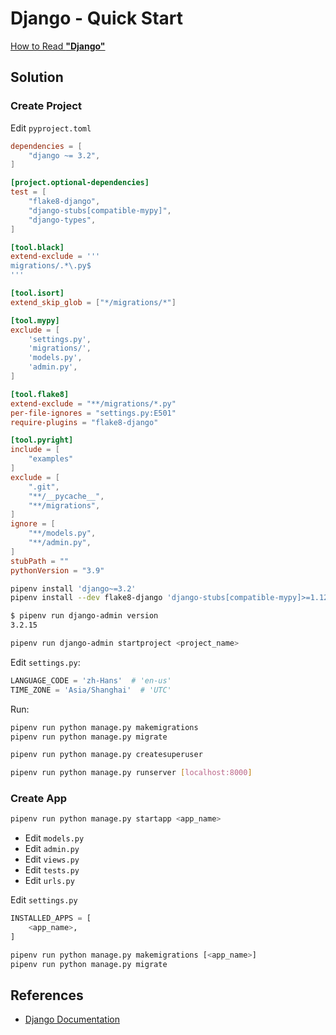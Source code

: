 # Django - Quick Start

[How to Read **"Django"**](https://leven-cn.github.io/python-cookbook/audios/django_pronunciation.mp3)

## Solution

### Create Project

Edit `pyproject.toml`

```toml
dependencies = [
    "django ~= 3.2",
]

[project.optional-dependencies]
test = [
    "flake8-django",
    "django-stubs[compatible-mypy]",
    "django-types",
]

[tool.black]
extend-exclude = '''
migrations/.*\.py$
'''

[tool.isort]
extend_skip_glob = ["*/migrations/*"]

[tool.mypy]
exclude = [
    'settings.py',
    'migrations/',
    'models.py',
    'admin.py',
]

[tool.flake8]
extend-exclude = "**/migrations/*.py"
per-file-ignores = "settings.py:E501"
require-plugins = "flake8-django"

[tool.pyright]
include = [
    "examples"
]
exclude = [
    ".git",
    "**/__pycache__",
    "**/migrations",
]
ignore = [
    "**/models.py",
    "**/admin.py",
]
stubPath = ""
pythonVersion = "3.9"
```

```bash
pipenv install 'django~=3.2'
pipenv install --dev flake8-django 'django-stubs[compatible-mypy]>=1.12' django-types

$ pipenv run django-admin version
3.2.15

pipenv run django-admin startproject <project_name>
```

Edit `settings.py`:

```python
LANGUAGE_CODE = 'zh-Hans'  # 'en-us'
TIME_ZONE = 'Asia/Shanghai'  # 'UTC'
```

Run:

```bash
pipenv run python manage.py makemigrations
pipenv run python manage.py migrate

pipenv run python manage.py createsuperuser

pipenv run python manage.py runserver [localhost:8000]
```

### Create App

```python
pipenv run python manage.py startapp <app_name>
```

- Edit `models.py`
- Edit `admin.py`
- Edit `views.py`
- Edit `tests.py`
- Edit `urls.py`

Edit `settings.py`

```python
INSTALLED_APPS = [
    <app_name>,
]
```

```bash
pipenv run python manage.py makemigrations [<app_name>]
pipenv run python manage.py migrate
```

## References

- [Django Documentation](https://docs.djangoproject.com/)
